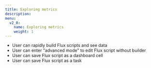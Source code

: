 ```yaml
---
title: Exploring metrics
description:
menu:
  v2_0:
    name: Exploring metrics
    weight: 1
---
```


* User can rapidly build Flux scripts and see data
* User can enter "advanced mode" to edit Flux script without builder
* User can save Flux script as a dashboard cell
* User can save Flux script as a task
